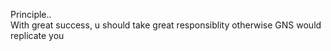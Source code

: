 Principle..  
With great success, u should take great responsiblity otherwise GNS would replicate you